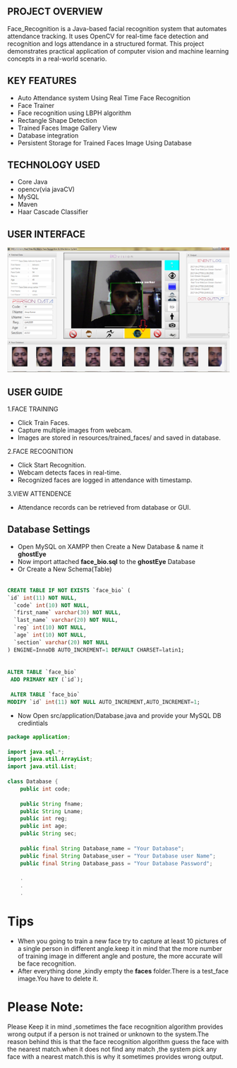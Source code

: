 
## PROJECT OVERVIEW

Face_Recognition is a Java-based facial recognition system that automates attendance tracking. It uses OpenCV for real-time face detection and recognition and logs attendance in a structured format. This project demonstrates practical application of computer vision and machine learning concepts in a real-world scenario.


## KEY FEATURES
* Auto Attendance system Using Real Time Face Recognition
* Face Trainer
* Face recognition using LBPH algorithm
* Rectangle Shape Detection
* Trained Faces Image Gallery View
* Database integration
* Persistent Storage for Trained Faces Image Using Database

## TECHNOLOGY USED
* Core Java
* opencv(via javaCV)
* MySQL
* Maven
* Haar Cascade Classifier
## USER INTERFACE
<img src="./src/appLayout.png" alt="ExoVisix UI" style="width: 700px;"/>



## USER GUIDE

 1.FACE TRAINING
* Click Train Faces.
* Capture multiple images from webcam.
* Images are stored in resources/trained_faces/ and saved in database.

 2.FACE RECOGNITION
* Click Start Recognition.
* Webcam detects faces in real-time.
* Recognized faces are logged in attendance with timestamp.

 3.VIEW ATTENDENCE
* Attendance records can be retrieved from database or GUI.
   


## Database Settings 
* Open MySQL on XAMPP then Create a New Database & name it **ghostEye** 
* Now import attached **face_bio.sql** to the  **ghostEye** Database
* Or Create a New Schema(Table)
```sql

CREATE TABLE IF NOT EXISTS `face_bio` (
`id` int(11) NOT NULL,
  `code` int(10) NOT NULL,
  `first_name` varchar(30) NOT NULL,
  `last_name` varchar(20) NOT NULL,
  `reg` int(10) NOT NULL,
  `age` int(10) NOT NULL,
  `section` varchar(20) NOT NULL
) ENGINE=InnoDB AUTO_INCREMENT=1 DEFAULT CHARSET=latin1;


ALTER TABLE `face_bio`
 ADD PRIMARY KEY (`id`);
 
 ALTER TABLE `face_bio`
MODIFY `id` int(11) NOT NULL AUTO_INCREMENT,AUTO_INCREMENT=1;

```

* Now Open src/application/Database.java and provide your MySQL DB credintials
```java
package application;

import java.sql.*;
import java.util.ArrayList;
import java.util.List;

class Database {
	public int code;

	public String fname;
	public String Lname;
	public int reg;
	public int age;
	public String sec;

	public final String Database_name = "Your Database";
	public final String Database_user = "Your Database user Name";
	public final String Database_pass = "Your Database Password";

	.
	.
	.
```


# Tips
* When you going to train a new face try to capture at least 10 pictures of a single person in different angle.keep it in mind that the more number of training image in different angle and posture, the more accurate will be  face recognition.
* After everything done ,kindly empty the **faces** folder.There is a test_face image.You have to delete it.

# Please Note:
Please Keep it in mind ,sometimes the face recognition algorithm provides wrong output if a person is not trained or unknown to the system.The reason behind this is that the face recognition algorithm guess the face with the nearest match.when it does not find any match ,the system pick any face with a nearest match.this is  why it sometimes provides wrong output.



       

 


